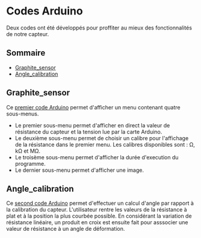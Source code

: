# Codes Arduino

Deux codes ont été développés pour proffiter au mieux des fonctionnalités de notre capteur.

## Sommaire

* [Graphite_sensor](#PremiereSection)
* [Angle_calibration](#DeuxiemeSection)


## Graphite_sensor <a id="PremiereSection"></a>
Ce [premier code Arduino](https://github.com/MOSH-Insa-Toulouse/2021-2022_Paccard_Lemaire_Projet_Capteur/blob/main/Arduino/Angle_calibration/Angle_calibration.ino) permet d'afficher un menu contenant quatre sous-menus.
* Le premier sous-menu permet d'afficher en direct la valeur de résistance du capteur et la tension lue par la carte Arduino.
* Le deuxième sous-menu permet de choisir un calibre pour l'affichage de la résistance dans le premier menu. Les calibres disponibles sont : Ω, kΩ et MΩ.
* Le troisème sous-menu permet d'afficher la durée d'execution du programme.
* Le dernier sous-menu permet d'afficher une image.

## Angle_calibration <a id="DeuxiemeSection"></a>
Ce [second code Arduino](https://github.com/MOSH-Insa-Toulouse/2021-2022_Paccard_Lemaire_Projet_Capteur/blob/main/Arduino/Graphite_sensor/Graphite_sensor.ino) permet d'effectuer un calcul d'angle par rapport à la calibration du capteur. 
L'utilisateur rentre les valeurs de la résistance à plat et à la position la plus courbée possible. En considérant la variation de résistance linéaire, un produit en croix est ensuite fait pour asssocier une valeur de résistance à un angle de déformation.
